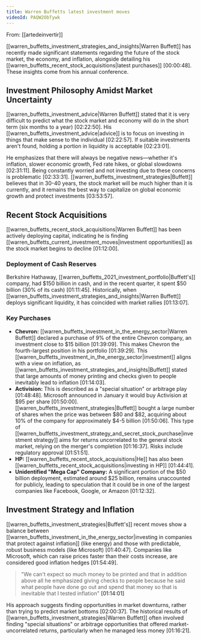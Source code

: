 ```yaml
---
title: Warren Buffetts latest investment moves
videoId: PAQW2ObTywk
---
```


From: [[artedeinvertir]] <br/> 

[[warren_buffetts_investment_strategies_and_insights|Warren Buffett]] has recently made significant statements regarding the future of the stock market, the economy, and inflation, alongside detailing his [[warren_buffetts_recent_stock_acquisitions|latest purchases]] <a class="yt-timestamp" data-t="00:00:48">[00:00:48]</a>. These insights come from his annual conference.

## Investment Philosophy Amidst Market Uncertainty
[[warren_buffetts_investment_advice|Warren Buffett]] stated that it is very difficult to predict what the stock market and economy will do in the short term (six months to a year) <a class="yt-timestamp" data-t="02:22:50">[02:22:50]</a>. His [[warren_buffetts_investment_advice|advice]] is to focus on investing in things that make sense to the individual <a class="yt-timestamp" data-t="02:22:57">[02:22:57]</a>. If suitable investments aren't found, holding a portion in liquidity is acceptable <a class="yt-timestamp" data-t="02:23:01">[02:23:01]</a>.

He emphasizes that there will always be negative news—whether it's inflation, slower economic growth, Fed rate hikes, or global slowdowns <a class="yt-timestamp" data-t="02:31:11">[02:31:11]</a>. Being constantly worried and not investing due to these concerns is problematic <a class="yt-timestamp" data-t="02:33:31">[02:33:31]</a>. [[warren_buffetts_investment_strategies|Buffett]] believes that in 30-40 years, the stock market will be much higher than it is currently, and it remains the best way to capitalize on global economic growth and protect investments <a class="yt-timestamp" data-t="03:53:57">[03:53:57]</a>.

## Recent Stock Acquisitions
[[warren_buffetts_recent_stock_acquisitions|Warren Buffett]] has been actively deploying capital, indicating he is finding [[warren_buffetts_current_investment_moves|investment opportunities]] as the stock market begins to decline <a class="yt-timestamp" data-t="01:12:00">[01:12:00]</a>.

### Deployment of Cash Reserves
Berkshire Hathaway, [[warren_buffetts_2021_investment_portfolio|Buffett's]] company, had $150 billion in cash, and in the recent quarter, it spent $50 billion (30% of its cash) <a class="yt-timestamp" data-t="01:11:45">[01:11:45]</a>. Historically, when [[warren_buffetts_investment_strategies_and_insights|Warren Buffett]] deploys significant liquidity, it has coincided with market rallies <a class="yt-timestamp" data-t="01:13:07">[01:13:07]</a>.

### Key Purchases

*   **Chevron:** [[warren_buffetts_investment_in_the_energy_sector|Warren Buffett]] declared a purchase of 9% of the entire Chevron company, an investment close to $15 billion <a class="yt-timestamp" data-t="01:39:09">[01:39:09]</a>. This makes Chevron the fourth-largest position in his portfolio <a class="yt-timestamp" data-t="01:39:29">[01:39:29]</a>. This [[warren_buffetts_investment_in_the_energy_sector|investment]] aligns with a view on inflation, as [[warren_buffetts_investment_strategies_and_insights|Buffett]] stated that large amounts of money printing and checks given to people inevitably lead to inflation <a class="yt-timestamp" data-t="01:14:03">[01:14:03]</a>.
*   **Activision:** This is described as a "special situation" or arbitrage play <a class="yt-timestamp" data-t="01:48:48">[01:48:48]</a>. Microsoft announced in January it would buy Activision at $95 per share <a class="yt-timestamp" data-t="01:49:56">[01:50:00]</a>. [[warren_buffetts_investment_strategies|Buffett]] bought a large number of shares when the price was between $80 and $82, acquiring about 10% of the company for approximately $4-5 billion <a class="yt-timestamp" data-t="01:50:06">[01:50:06]</a>. This type of [[warren_buffetts_investment_strategy_and_secret_stock_purchase|investment strategy]] aims for returns uncorrelated to the general stock market, relying on the merger's completion <a class="yt-timestamp" data-t="01:16:37">[01:16:37]</a>. Risks include regulatory approval <a class="yt-timestamp" data-t="01:51:51">[01:51:51]</a>.
*   **HP:** [[warren_buffetts_recent_stock_acquisitions|He]] has also been [[warren_buffetts_recent_stock_acquisitions|investing in HP]] <a class="yt-timestamp" data-t="01:44:41">[01:44:41]</a>.
*   **Unidentified "Mega Cap" Company:** A significant portion of the $50 billion deployment, estimated around $25 billion, remains unaccounted for publicly, leading to speculation that it could be in one of the largest companies like Facebook, Google, or Amazon <a class="yt-timestamp" data-t="01:12:32">[01:12:32]</a>.

## Investment Strategy and Inflation
[[warren_buffetts_investment_strategies|Buffett's]] recent moves show a balance between [[warren_buffetts_investment_in_the_energy_sector|investing in companies that protect against inflation]] (like energy) and those with predictable, robust business models (like Microsoft) <a class="yt-timestamp" data-t="01:40:47">[01:40:47]</a>. Companies like Microsoft, which can raise prices faster than their costs increase, are considered good inflation hedges <a class="yt-timestamp" data-t="01:54:49">[01:54:49]</a>.

> "We can't expect so much money to be printed and that in addition above all he emphasized giving checks to people because he said what people have done go out and spend that money so that is inevitable that I tested inflation" <a class="yt-timestamp" data-t="01:14:01">[01:14:01]</a>

His approach suggests finding opportunities in market downturns, rather than trying to predict market bottoms <a class="yt-timestamp" data-t="02:00:37">[02:00:37]</a>. The historical results of [[warren_buffetts_investment_strategies|Warren Buffett]] often involved finding "special situations" or arbitrage opportunities that offered market-uncorrelated returns, particularly when he managed less money <a class="yt-timestamp" data-t="01:16:21">[01:16:21]</a>.
